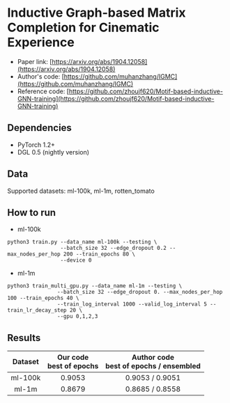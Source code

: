 # Inductive Graph-based Matrix Completion for Cinematic Experience

- Paper link: [https://arxiv.org/abs/1904.12058](https://arxiv.org/abs/1904.12058)
- Author's code: [https://github.com/muhanzhang/IGMC](https://github.com/muhanzhang/IGMC)
- Reference code: [https://github.com/zhoujf620/Motif-based-inductive-GNN-training](https://github.com/zhoujf620/Motif-based-inductive-GNN-training)


## Dependencies

* PyTorch 1.2+
* DGL 0.5 (nightly version)

## Data

Supported datasets: ml-100k, ml-1m, rotten_tomato

## How to run

- ml-100k

```shell
python3 train.py --data_name ml-100k --testing \
                 --batch_size 32 --edge_dropout 0.2 --max_nodes_per_hop 200 --train_epochs 80 \
                 --device 0
```

- ml-1m

```shell
python3 train_multi_gpu.py --data_name ml-1m --testing \
                --batch_size 32 --edge_dropout 0. --max_nodes_per_hop 100 --train_epochs 40 \
                --train_log_interval 1000 --valid_log_interval 5 --train_lr_decay_step 20 \
                --gpu 0,1,2,3
```

## Results

|Dataset|Our code <br> best of epochs|Author code <br> best of epochs / ensembled|
|:-:|:-:|:-:|
|ml-100k|0.9053|0.9053 / 0.9051|
|ml-1m|0.8679|0.8685 / 0.8558|
